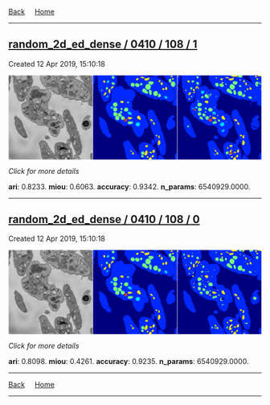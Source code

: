 
[Back](..)&nbsp;&nbsp;&nbsp;&nbsp;&nbsp;[Home](https://leapmanlab.github.io/snapshots)

---

<div class="summary"><a href="1"><h2>random_2d_ed_dense / 0410 / 108 / 1</h2></a><p>Created 12 Apr 2019, 15:10:18
</p><a href="1"><img src="1/media/summary.png" align="center"></a><p>
<i>Click for more details</i>
</p></div>

**ari**: 0.8233. **miou**: 0.6063. **accuracy**: 0.9342. **n_params**: 6540929.0000. 

---

<div class="summary"><a href="0"><h2>random_2d_ed_dense / 0410 / 108 / 0</h2></a><p>Created 12 Apr 2019, 15:10:18
</p><a href="0"><img src="0/media/summary.png" align="center"></a><p>
<i>Click for more details</i>
</p></div>

**ari**: 0.8098. **miou**: 0.4261. **accuracy**: 0.9235. **n_params**: 6540929.0000. 

---

[Back](..)&nbsp;&nbsp;&nbsp;&nbsp;&nbsp;[Home](https://leapmanlab.github.io/snapshots)

---